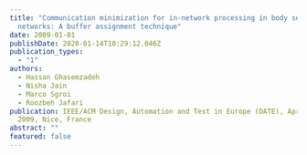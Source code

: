 ```yaml
---
title: "Communication minimization for in-network processing in body sensor
  networks: A buffer assignment technique"
date: 2009-01-01
publishDate: 2020-01-14T10:29:12.046Z
publication_types:
  - "1"
authors:
  - Hassan Ghasemzadeh
  - Nisha Jain
  - Marco Sgroi
  - Roozbeh Jafari
publication: IEEE/ACM Design, Automation and Test in Europe (DATE), April 20-24
  2009, Nice, France
abstract: ""
featured: false
---
```

